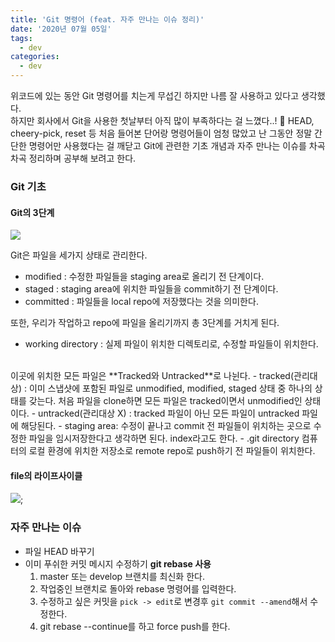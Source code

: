 ```yaml
---
title: 'Git 명령어 (feat. 자주 만나는 이슈 정리)'
date: '2020년 07월 05일'
tags:
  - dev
categories:
  - dev
---
```


위코드에 있는 동안 Git 명령어를 치는게 무섭긴 하지만 나름 잘 사용하고 있다고 생각했다. 
<br />
하지만 회사에서 Git을 사용한 첫날부터 아직 많이 부족하다는 걸 느꼈다..! 🥶
HEAD, cheery-pick, reset 등 처음 들어본 단어랑 명령어들이 엄청 많았고 난 그동안 정말 간단한 명령어만 사용했다는 걸 깨닫고 Git에 관련한 기초 개념과 자주 만나는 이슈를 차곡차곡 정리하며 공부해 보려고 한다.

### Git 기초

#### Git의 3단계

![](https://images.velog.io/images/ppl8709/post/647f8fe4-87fe-47aa-a1bd-9713bf56949e/image.png)

Git은 파일을 세가지 상태로 관리한다.
- modified : 수정한 파일들을 staging area로 올리기 전 단계이다.
- staged : staging area에 위치한 파일들을 commit하기 전 단계이다. 
- committed : 파일들을 local repo에 저장했다는 것을 의미한다.

또한, 우리가 작업하고 repo에 파일을 올리기까지 총 3단계를 거치게 된다. 
- working directory : 실제 파일이 위치한 디렉토리로, 수정할 파일들이 위치한다.
<br />
이곳에 위치한 모든 파일은 **Tracked와 Untracked**로 나뉜다.
    - tracked(관리대상) : 이미 스냅샷에 포함된 파일로 unmodified, modified, staged 상태 중 하나의 상태를 갖는다.
    처음 파일을 clone하면 모든 파일은 tracked이면서 unmodified인 상태이다.
    - untracked(관리대상 X) : tracked 파일이 아닌 모든 파일이 untracked 파일에 해당된다.
- staging area: 수정이 끝나고 commit 전 파일들이 위치하는 곳으로 수정한 파일을 임시저장한다고 생각하면 된다. index라고도 한다.
- .git directory 컴퓨터의 로컬 환경에 위치한 저장소로 remote repo로 push하기 전 파일들이 위치한다.

#### file의 라이프사이클 

![](https://git-scm.com/book/en/v2/images/lifecycle.png);


### 자주 만나는 이슈

- 파일 HEAD 바꾸기
- 이미 푸쉬한 커밋 메시지 수정하기
  **git rebase 사용**
  1. master 또는 develop 브랜치를 최신화 한다.
  2. 작업중인 브랜치로 돌아와 rebase 명령어를 입력한다.
  3. 수정하고 싶은 커밋을 `pick -> edit`로 변경후 `git commit --amend`해서 수정한다.
  4. git rebase --continue를 하고 force push를 한다. 




